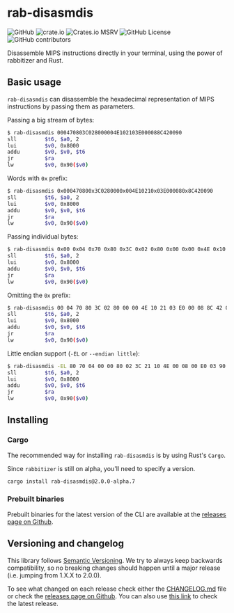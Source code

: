 # rab-disasmdis

![GitHub](https://img.shields.io/github/license/Decompollaborate/rabbitizer)
![crate.io](https://img.shields.io/crates/dv/rab-disasmdis)
![Crates.io MSRV](https://img.shields.io/crates/msrv/rab-disasmdis)
![GitHub License](https://img.shields.io/github/license/Decompollaborate/rabbitizer)
![GitHub contributors](https://img.shields.io/github/contributors/Decompollaborate/rabbitizer?logo=purple)

Disassemble MIPS instructions directly in your terminal, using the power of
rabbitizer and Rust.

## Basic usage

`rab-disasmdis` can disassemble the hexadecimal representation of MIPS
instructions by passing them as parameters.

Passing a big stream of bytes:

```bash
$ rab-disasmdis 000470803C028000004E102103E000088C420090
sll         $t6, $a0, 2
lui         $v0, 0x8000
addu        $v0, $v0, $t6
jr          $ra
lw          $v0, 0x90($v0)
```

Words with `0x` prefix:

```bash
$ rab-disasmdis 0x000470800x3C0280000x004E10210x03E000080x8C420090
sll         $t6, $a0, 2
lui         $v0, 0x8000
addu        $v0, $v0, $t6
jr          $ra
lw          $v0, 0x90($v0)
```

Passing individual bytes:

```bash
$ rab-disasmdis 0x00 0x04 0x70 0x80 0x3C 0x02 0x80 0x00 0x00 0x4E 0x10 0x21 0x03 0xE0 0x00 0x08 0x8C 0x42 0x00 0x90
sll         $t6, $a0, 2
lui         $v0, 0x8000
addu        $v0, $v0, $t6
jr          $ra
lw          $v0, 0x90($v0)
```

Omitting the `0x` prefix:

```bash
$ rab-disasmdis 00 04 70 80 3C 02 80 00 00 4E 10 21 03 E0 00 08 8C 42 00 90
sll         $t6, $a0, 2
lui         $v0, 0x8000
addu        $v0, $v0, $t6
jr          $ra
lw          $v0, 0x90($v0)
```

Little endian support (`-EL` or `--endian little`):

```bash
$ rab-disasmdis -EL 80 70 04 00 00 80 02 3C 21 10 4E 00 08 00 E0 03 90 00 42 8C
sll         $t6, $a0, 2
lui         $v0, 0x8000
addu        $v0, $v0, $t6
jr          $ra
lw          $v0, 0x90($v0)
```

## Installing

### Cargo

The recommended way for installing `rab-disasmdis` is by using Rust's `Cargo`.

Since `rabbitizer` is still on alpha, you'll need to specify a version.

```bash
cargo install rab-disasmdis@2.0.0-alpha.7
```

### Prebuilt binaries

Prebuilt binaries for the latest version of the CLI are available at the
[releases page on Github](https://github.com/Decompollaborate/rabbitizer/releases).
<!--
TODO change this link to
https://github.com/Decompollaborate/rabbitizer/releases/latest
when we do the first stable release
-->

## Versioning and changelog

This library follows [Semantic Versioning](https://semver.org/spec/v2.0.0.html).
We try to always keep backwards compatibility, so no breaking changes should
happen until a major release (i.e. jumping from 1.X.X to 2.0.0).

<!--
TODO change this link when we do the first stable release
-->
To see what changed on each release check either the
[CHANGELOG.md](https://github.com/Decompollaborate/rabbitizer/blob/%F0%9F%A6%80/CHANGELOG.md)
file or check the [releases page on Github](https://github.com/Decompollaborate/rabbitizer/releases).
You can also use [this link](https://github.com/Decompollaborate/rabbitizer/releases/latest)
to check the latest release.
